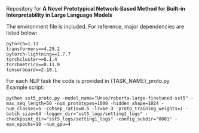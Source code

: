 Repository for **A Novel Prototypical Network-Based Method for Built-in Interpretability
in Large Language Models**

The environment file is included. For reference, major dependencies are listed below:

```
pytorch=1.11 
transformers==4.29.2
pytorch-lightning==1.7.7
torchcluster==0.1.4
torchmetrics==0.11.0
tensorboard==2.10.1
```

For each NLP task the code is provided in {TASK_NAME}_proto.py <br>
Example script: 
```
python sst5_proto.py -model_name="Unso/roberta-large-finetuned-sst5" -max_seq_length=50 -num_prototypes=1000 -hidden_shape=1024 -num_classes=5 -cohsep_ratio=0.5 -lr=6e-3 -proto_training_weights=1 -batch_size=64 -logger_dir="sst5_logs/setting1_logs" -checkpoint_dir="sst5_logs/setting1_logs" -config_subdir="0001" -max_epochs=10 -num_gpu=4
```


